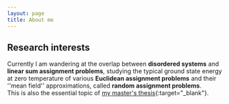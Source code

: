 ```yaml
---
layout: page
title: About me
---
```




## Research interests

Currently I am wandering at the overlap between **disordered systems** and **linear sum assignment problems**, studying the typical ground state energy at zero temperature of various **Euclidean assignment problems** and their ''mean field'' approximations, called **random assignment problems**.  
This is also the essential topic of [my master's thesis](downloads/masterthesis.pdf){:target="_blank"}.  